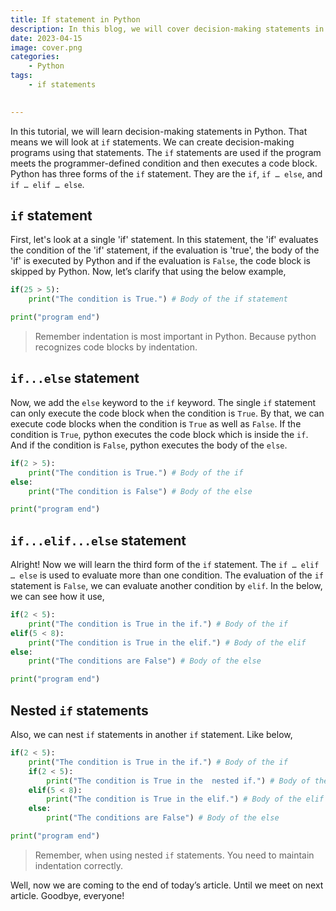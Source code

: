 ```yaml
---
title: If statement in Python
description: In this blog, we will cover decision-making statements in Python language. 
date: 2023-04-15
image: cover.png
categories:
    - Python
tags:
    - if statements
    

--- 
```


In this tutorial, we will learn decision-making statements in Python. That means we will look at `if` statements. We can create decision-making programs using that statements. The `if` statements are used if the program meets the programmer-defined condition and then executes a code block. Python has three forms of the `if` statement. They are the `if`, `if … else`, and `if … elif … else`.  

## `if` statement

First, let's look at a single 'if' statement. In this statement, the 'if' evaluates the condition of the 'if' statement, if the evaluation is 'true', the body of the 'if' is executed by Python and if the evaluation is `False`, the code block is skipped by Python. Now, let’s clarify that using the below example,

```python
if(25 > 5):
    print("The condition is True.") # Body of the if statement

print("program end")
```

> Remember indentation is most important in Python. Because python recognizes code blocks by indentation.  

## `if...else` statement

Now, we add the `else` keyword to the `if` keyword. The single `if` statement can only execute the code block when the condition is `True`. By that, we can execute code blocks when the condition is `True` as well as `False`. If the condition is `True`, python executes the code block which is inside the `if`. And if the condition is `False`, python executes the body of the `else`.  

```python
if(2 > 5):
    print("The condition is True.") # Body of the if
else:
    print("The condition is False") # Body of the else

print("program end")
```

## `if...elif...else` statement

Alright! Now we will learn the third form of the `if` statement. The `if … elif … else` is used to evaluate more than one condition. The evaluation of the `if` statement is `False`, we can evaluate another condition by `elif`. In the below, we can see how it use,

```python
if(2 < 5):
    print("The condition is True in the if.") # Body of the if
elif(5 < 8):
    print("The condition is True in the elif.") # Body of the elif
else:
    print("The conditions are False") # Body of the else

print("program end")
```

## Nested `if` statements

Also, we can nest `if` statements in another `if` statement. Like below,

```python
if(2 < 5):
    print("The condition is True in the if.") # Body of the if
    if(2 < 5):
        print("The condition is True in the  nested if.") # Body of the if
    elif(5 < 8):
        print("The condition is True in the elif.") # Body of the elif
    else:
        print("The conditions are False") # Body of the else

print("program end")
```

> Remember, when using nested `if` statements. You need to maintain indentation correctly.

Well, now we are coming to the end of today’s article. Until we meet on next article. Goodbye, everyone!  
